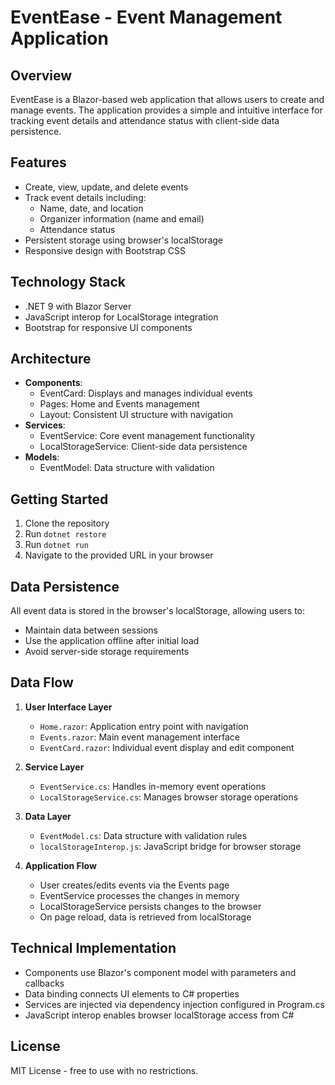 # EventEase - Event Management Application

## Overview
EventEase is a Blazor-based web application that allows users to create and manage events. The application provides a simple and intuitive interface for tracking event details and attendance status with client-side data persistence.

## Features
- Create, view, update, and delete events
- Track event details including:
  - Name, date, and location
  - Organizer information (name and email)
  - Attendance status
- Persistent storage using browser's localStorage
- Responsive design with Bootstrap CSS

## Technology Stack
- .NET 9 with Blazor Server
- JavaScript interop for LocalStorage integration
- Bootstrap for responsive UI components

## Architecture
- **Components**:
  - EventCard: Displays and manages individual events
  - Pages: Home and Events management
  - Layout: Consistent UI structure with navigation
- **Services**:
  - EventService: Core event management functionality
  - LocalStorageService: Client-side data persistence
- **Models**:
  - EventModel: Data structure with validation

## Getting Started
1. Clone the repository
2. Run `dotnet restore`
3. Run `dotnet run`
4. Navigate to the provided URL in your browser

## Data Persistence
All event data is stored in the browser's localStorage, allowing users to:
- Maintain data between sessions
- Use the application offline after initial load
- Avoid server-side storage requirements

## Data Flow

1. **User Interface Layer**
   - `Home.razor`: Application entry point with navigation
   - `Events.razor`: Main event management interface
   - `EventCard.razor`: Individual event display and edit component

2. **Service Layer**
   - `EventService.cs`: Handles in-memory event operations
   - `LocalStorageService.cs`: Manages browser storage operations

3. **Data Layer**
   - `EventModel.cs`: Data structure with validation rules
   - `localStorageInterop.js`: JavaScript bridge for browser storage

4. **Application Flow**
   - User creates/edits events via the Events page
   - EventService processes the changes in memory
   - LocalStorageService persists changes to the browser
   - On page reload, data is retrieved from localStorage

## Technical Implementation

- Components use Blazor's component model with parameters and callbacks
- Data binding connects UI elements to C# properties
- Services are injected via dependency injection configured in Program.cs
- JavaScript interop enables browser localStorage access from C#

## License
MIT License - free to use with no restrictions.




